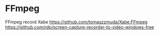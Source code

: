 # FFmpeg
FFmpeg record
Xabe https://github.com/tomaszzmuda/Xabe.FFmpeg
https://github.com/rdp/screen-capture-recorder-to-video-windows-free
